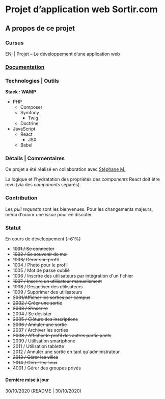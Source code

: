# Projet d’application web Sortir.com

## A propos de ce projet

### Cursus
ENI | Projet – Le développement d’une application web

### [Documentation](https://github.com/Dyrits/SORTIR.COM/tree/master/documentation)

### Technologies | Outils
**Stack : WAMP**
- PHP
    - Composer
    - Symfony
        - Twig
    - Doctrine
- JavaScript
    - React
        - JSX
    - Babel

### Détails | Commentaires
Ce projet a été réalisé en collaboration avec [Stéphane M.](https://github.com/stefROM-dev/).

La logique et l'hydratation des propriétés des *components* React doit être revu (via des *components* séparés).

### Contribution
Les *pull requests* sont les bienvenues. Pour les changements majeurs, merci d'ouvrir une *issue* pour en discuter.

### Statut
En cours de développement (~61%)
- ~~1001 / Se connecter~~
- ~~1002 / Se souvenir de moi~~
- ~~1003/ Gérer son profil~~
- 1004 / Photo pour le profil
- 1005 / Mot de passe oublié
- 1006 / Inscrire des utilisateurs par intégration d'un fichier
- ~~1007 / Inscrire un utilisateur manuellement~~
- ~~1008 / Désactiver des utilisateurs~~
- 1009 / Supprimer des utilisateurs
- ~~2001/Afficher les  sorties par campus~~
- ~~2002 / Créer une sortie~~
- ~~2003 / S’inscrire~~
- ~~2004 / Se désister~~
- ~~2005 / Clôture des inscriptions~~
- ~~2006 / Annuler une sortie~~
- 2007 / Archiver les sorties
- ~~2008 / Afficher le profil des autres participants~~
- 2009 / Utilisation smartphone
- 2011 / Utilisation tablette
- 2012 / Annuler une sortie en tant qu'administrateur
- ~~2013 / Gérer les villes~~
- ~~2014 / Gérer les lieux~~
- 4001 / Gérer des groupes privés


#### Dernière mise à jour
30/10/2020
(README | 30/10/2020)
